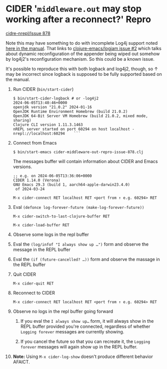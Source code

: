 # CIDER '`middleware.out` may stop working after a reconnect?' Repro

[cidre-nrepl/Issue 878](https://github.com/clojure-emacs/cider-nrepl/issues/878)

Note this may have something to do with incomplete Log4j support noted [here in the manual](https://docs.cider.mx/cider/debugging/logging.html#log-framework). That links to [clojure-emacs/logjam issue #2](https://github.com/clojure-emacs/logjam/issues/2) which talks about dynamic reconfiguration of the appender being wiped out somehow by log4j2's reconfiguration mechanism. So this could be a known issue.

It's possible to reproduce this with both logback and log4j2, though, so ↑ may be incorrect since logback is supposed to be fully supported based on the manual.

1. Run CIDER (`bin/start-cider`)

    ```
    $ bin/start-cider-logback # or -log4j2
    2024-06-05T13:40:46+0000
    openjdk version "21.0.2" 2024-01-16
    OpenJDK Runtime Environment Homebrew (build 21.0.2)
    OpenJDK 64-Bit Server VM Homebrew (build 21.0.2, mixed mode, sharing)
    Clojure CLI version 1.11.3.1463
    nREPL server started on port 60294 on host localhost - nrepl://localhost:60294    ```
    ```

1. Connect from Emacs

    ```
    $ bin/start-emacs cider-middleware-out-repro-issue-878.clj
    ```

    The messages buffer will contain information about CIDER and Emacs versions.

    ```
    ;; e.g. on 2024-06-05T13:36:06+0000
    CIDER 1.14.0 (Verona)
    GNU Emacs 29.3 (build 1, aarch64-apple-darwin23.4.0)
     of 2024-03-24
    ```

    ```
    M-x cider-connect RET localhost RET <port from ↑ e.g. 60294> RET
    ```

1. Eval `(defonce log-forever-future (make-log-forever-future))`

    ```
    M-x cider-switch-to-last-clojure-buffer RET
    ```

    ```
    M-x cider-load-buffer RET
    ```

1. Observe some logs in the repl buffer

1. Eval the `(log/infof "I always show up …")` form and observe the message in the REPL buffer

1. Eval the `(if (future-cancelled? …))` form and observe the massage in the REPL buffer

1. Quit CIDER

    ```
    M-x cider-quit RET
    ```

1. Reconnect to CIDER

    ```
    M-x cider-connect RET localhost RET <port from ↑ e.g. 60294> RET
    ```

1. Observe no logs in the repl buffer going forward

    1. If you eval the `I always show up…` form, it will always show in the REPL buffer provided you're connected, regardless of whether `Logging forever` messages are currently showing.

    1. If you cancel the future so that you can recreate it, the `Logging forever` messages will again show up in the REPL buffer.

1. **Note:** Using `M-x cider-log-show` doesn't produce different behavior AFAICT.
